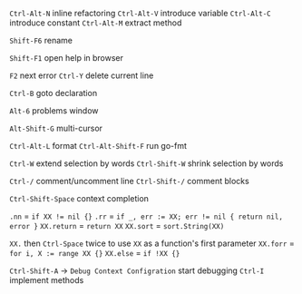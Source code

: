 `Ctrl-Alt-N` inline refactoring
`Ctrl-Alt-V` introduce variable
`Ctrl-Alt-C` introduce constant
`Ctrl-Alt-M` extract method

`Shift-F6` rename

`Shift-F1` open help in browser

`F2` next error
`Ctrl-Y` delete current line

`Ctrl-B` goto declaration

`Alt-6` problems window

`Alt-Shift-G` multi-cursor

`Ctrl-Alt-L` format
`Ctrl-Alt-Shift-F` run go-fmt

`Ctrl-W` extend selection by words
`Ctrl-Shift-W` shrink selection by words

`Ctrl-/` comment/uncomment line
`Ctrl-Shift-/` comment blocks

`Ctrl-Shift-Space` context completion

`.nn` = `if XX != nil {}`
`.rr` = `if _, err := XX; err != nil { return nil, error }`
`XX.return` = `return XX`
`XX.sort` = `sort.String(XX)`

`XX.` then `Ctrl-Space` twice to use `XX` as a function's first parameter
`XX.forr` = `for i, X := range XX {}`
`XX.else` = `if !XX {}`

`Ctrl-Shift-A` -> `Debug Context Configration` start debugging
`Ctrl-I` implement methods

